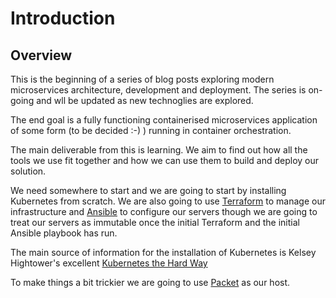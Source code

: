 # Introduction

## Overview

This is the beginning of a series of blog posts exploring modern microservices architecture, development and deployment. The series is on-going and wll be updated as new technoglies are explored.

The end goal is a fully functioning containerised microservices application of some form (to be decided :-) ) running in container orchestration.

The main deliverable from this is learning. We aim to find out how all the tools we use fit together and how we can use them to build and deploy our solution.

We need somewhere to start and we are going to start by installing Kubernetes from scratch. We are also going to use [Terraform](https://www.terraform.io) to manage our infrastructure and [Ansible](https://www.ansible.com) to configure our servers though we are going to treat our servers as immutable once the initial Terraform and the initial Ansible playbook has run.

The main source of information for the installation of Kubernetes is Kelsey Hightower's excellent [Kubernetes the Hard Way](https://github.com/kelseyhightower/kubernetes-the-hard-way)

To make things a bit trickier we are going to use [Packet](http://www.packet.com) as our host.